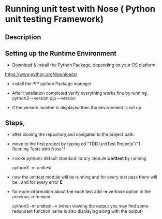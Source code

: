 # Running unit test with Nose ( Python unit testing Framework)

## Description


## Setting up the Runtime Environment

 * Download & Install the Python Package, depending on your OS platform
 
  https://www.python.org/downloads/
 
 * install the PIP python Package manager
   
 * After Installation completed verify everything works fine by running,
    python3 --version 
    pip --version 
 * if the version number is displayed then the environment is set up

## Steps,

 * after cloning the repository,and navigated to the project path.
 * move to the first project by typing
     cd "TDD UnitTest Projects"/"1. Running Tests with Nose"/

 * invoke pythons default standard library module __Unittest__ by running

     python3 -m unittest  
 * now the unittest module will be running and for every test pass there will be __.__ and for every error __E__

 * for more information about the each test add __-v__ verbose option in the previous command

     python3 -m unittest -v 
 (when viewing the output you may find some redundant function name is also displaying along with the output)